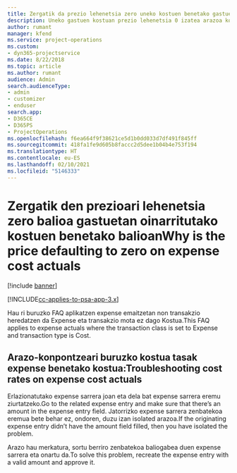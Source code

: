 ```yaml
---
title: Zergatik da prezio lehenetsia zero uneko kostuen benetako gastuen kostua?
description: Uneko gastuen kostuan prezio lehenetsia 0 izatea arazoa konpontzeko.
author: rumant
manager: kfend
ms.service: project-operations
ms.custom:
- dyn365-projectservice
ms.date: 8/22/2018
ms.topic: article
ms.author: rumant
audience: Admin
search.audienceType:
- admin
- customizer
- enduser
search.app:
- D365CE
- D365PS
- ProjectOperations
ms.openlocfilehash: f6ea664f9f38621ce5d1b0dd033d7df491f845ff
ms.sourcegitcommit: 418fa1fe9d605b8faccc2d5dee1b04b4e753f194
ms.translationtype: HT
ms.contentlocale: eu-ES
ms.lasthandoff: 02/10/2021
ms.locfileid: "5146333"
---
```

# <a name="why-is-the-price-defaulting-to-zero-on-expense-cost-actuals"></a><span data-ttu-id="b13e8-103">Zergatik den prezioari lehenetsia zero balioa gastuetan oinarritutako kostuen benetako balioan</span><span class="sxs-lookup"><span data-stu-id="b13e8-103">Why is the price defaulting to zero on expense cost actuals</span></span>

[!include [banner](../includes/psa-now-project-operations.md)]

[!INCLUDE[cc-applies-to-psa-app-3.x](../includes/cc-applies-to-psa-app-3x.md)]

<span data-ttu-id="b13e8-104">Hau ri buruzko FAQ aplikatzen expense emaitzetan non transakzio heredatzen da Expense eta transakzio mota ez dago Kostua.</span><span class="sxs-lookup"><span data-stu-id="b13e8-104">This FAQ applies to expense actuals where the transaction class is set to Expense and transaction type is Cost.</span></span>

## <a name="troubleshooting-cost-rates-on-expense-cost-actuals"></a><span data-ttu-id="b13e8-105">Arazo-konpontzeari buruzko kostua tasak expense benetako kostua:</span><span class="sxs-lookup"><span data-stu-id="b13e8-105">Troubleshooting cost rates on expense cost actuals</span></span>

<span data-ttu-id="b13e8-106">Erlazionatutako expense sarrera joan eta dela bat expense sarrera eremu ziurtatzeko.</span><span class="sxs-lookup"><span data-stu-id="b13e8-106">Go to the related expense entry and make sure that there’s an amount in the expense entry field.</span></span> <span data-ttu-id="b13e8-107">Jatorrizko expense sarrera zenbatekoa eremua bete behar ez, ondoren, duzu izan isolated arazoa.</span><span class="sxs-lookup"><span data-stu-id="b13e8-107">If the originating expense entry didn’t have the amount field filled, then you have isolated the problem.</span></span>
 
<span data-ttu-id="b13e8-108">Arazo hau merkatura, sortu berriro zenbatekoa baliogabea duen expense sarrera eta onartu da.</span><span class="sxs-lookup"><span data-stu-id="b13e8-108">To solve this problem, recreate the expense entry with a valid amount and approve it.</span></span>
